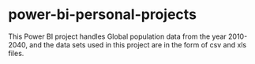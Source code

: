 # power-bi-personal-projects
This Power BI project handles Global population data from the year 2010-2040, and the data sets used in this project are in the form of csv and xls files.

